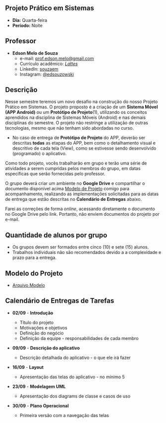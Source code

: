## Projeto Prático em Sistemas
* **Dia:** Quarta-feira
* **Período:** Noite

## Professor
+ **Edson Melo de Souza**
	+ e-mail: [prof.edson.melo@gmail.com](mailto:prof.edson.melo@gmail.com)
	+ Currículo acadêmico: [*Lattes*](http://lattes.cnpq.br/2641658716558510)
	+ LinkedIn: [souzaem](https://www.linkedin.com/in/souzaem/)
	+ Instagram: [@edsouzowski](https://www.instagram.com/edsouzowski/)

## Descrição
Nesse semestre teremos um novo desafio na construção do nosso Projeto Prático em Sistemas. O projeto proposto é a criação de um **Sistema Móvel (APP Android)** ou um **Protótipo de Projeto**(1), utilizando os conceitos aprendidos na disciplina de Sistemas Móveis (Android) e nas demais disciplinas do semestre. O projeto não restringe a utilização de outras tecnologias, mesmo que não tenham sido abordadas no curso.

* No caso de entrega de **Protótipo de Projeto** do APP, deverão ser descritas **todas** as etapas do APP, bem como o detalhamento visual e descritivo de cada tela (View), como se estivesse sendo desenvolvido (programado) o aplicativo. 

Como todo projeto, vocês trabalharão em grupo e terão uma série de atividades a serem cumpridas pelos membros do grupo, em datas específicas que serão fornecidas pelo professor.

O grupo deverá criar um ambiente no **Google Drive** e compartilhar o documento disponível acima [Modelo de Projeto]() comigo para acompanhamento, realizando as implementações solicitadas para as datas de entrega que estão descritas no **Calendário de Entregas** abaixo.

Farei as correções de forma *online*, acessando diretamente o documento no Google Drive pelo link. Portanto, não enviem documentos do projeto por e-mail.

## Quantidade de alunos por grupo
+ Os grupos devem ser formados entre cinco (10) e sete (15) alunos.
+ Trabalhos individuais não são recomendados devido a a complexidade e prazo para a entrega.

## Modelo do Projeto
+ [Arquivo Modelo]()

## Calendário de Entregas de Tarefas
+ **02/09** - **Introdução**
	+ Título do projeto
	+ Motivações e objetivos
	+ Definição do negócio
	+ Definição da equipe - responsabilidades de cada membro

+ **09/09** - **Descrição do aplicativo**
	+ Descrição detalhada do aplicativo - o que ele irá fazer

+ **16/09** - **Layout**
	+ Apresentação das telas do aplicativo - no mínimo 5

+ **23/09** - **Modelagem UML**
	+ Apresentação dos diagrams de classe e casos de uso

+ **30/09** - **Plano Operacional**
	+ Primeira versão com a navegação das telas
